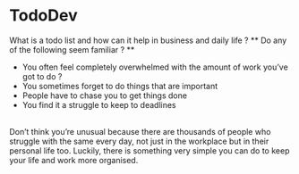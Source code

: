 # TodoDev
What is a todo list and how can it help in business and daily life ?
** Do any of the following seem familiar ? **
   * You often feel completely overwhelmed with the amount of work you’ve got to do ?
   * You sometimes forget to do things that are important
   * People have to chase you to get things done
   * You find it a struggle to keep to deadlines
<br>
Don’t think you’re unusual because there are thousands of people who struggle with the same every day, not just in the workplace but in their personal life too. Luckily, there is something very simple you can do to keep your life and work more organised.
